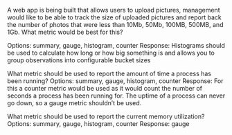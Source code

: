 A web app is being built that allows users to upload pictures, management would like to be able to track the size of uploaded pictures and report back the number of photos that were less than 10Mb, 50Mb, 100MB, 500MB, and 1Gb. What metric would be best for this?

Options: summary, gauge, histogram, counter
Response: Histograms should be used to calculate how long or how big something is and allows you to group observations into configurable bucket sizes

What metric should be used to report the amount of time a process has been running?
Options: summary, gauge, histogram, counter
Response: For this a counter metric would be used as it would count the number of seconds a process has been running for. The uptime of a process can never go down, so a gauge metric shouldn’t be used.

What metric should be used to report the current memory utilization?
Options: summary, gauge, histogram, counter
Response: gauge
